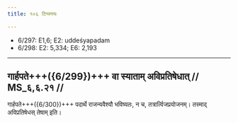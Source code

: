 ```yaml
---
title: १०६ टिप्पणयः

---
```

- 6/297: E1,6; E2: uddeśyapadam
- 6/298: E2: 5,334; E6: 2,193

____________________________________________


## गार्हपते+++({6/299})+++ वा स्याताम् अविप्रतिषेधात् // MS_६,६.२१ //

गार्हपते+++({6/300})+++ पदार्थे राजन्यवैश्यौ भविष्यतः, न च, तत्रार्त्विजप्रयोजनम्। तस्माद् अविप्रतिषेधस् तेषाम् इति।